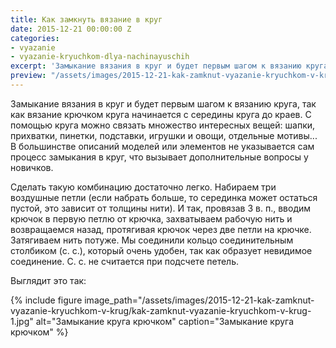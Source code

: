 ```yaml
---
title: Как замкнуть вязание в круг
date: 2015-12-21 00:00:00 Z
categories:
- vyazanie
- vyazanie-kryuchkom-dlya-nachinayuschih
excerpt: 'Замыкание вязания в круг и будет первым шагом к вязанию круга, так как вязание крючком круга начинается с середины круга до краев. С помощью круга можно связать множество интересных вещей: шапки, прихватки, пинетки...'
preview: "/assets/images/2015-12-21-kak-zamknut-vyazanie-kryuchkom-v-krug/kak-zamknut-vyazanie-kryuchkom-v-krug-preview.jpg"
---
```


Замыкание вязания в круг и будет первым шагом к вязанию круга, так как вязание крючком круга начинается с середины круга до краев. С помощью круга можно связать множество интересных вещей: шапки, прихватки, пинетки, подставки, игрушки и овощи, отдельные мотивы... В большинстве описаний моделей или элементов не указывается сам процесс замыкания в круг, что вызывает дополнительные вопросы у новичков.

Сделать такую комбинацию достаточно легко. Набираем три воздушные петли (если набрать больше, то серединка может остаться пустой, это зависит от толщины нити). И так, провязав 3 в. п., вводим крючок в первую петлю от крючка, захватываем рабочую нить и возвращаемся назад, протягивая крючок через две петли на крючке. Затягиваем нить потуже. Мы соединили кольцо соединительным столбиком (с. с.), который очень удобен, так как образует невидимое соединение. С. с. не считается при подсчете петель.

Выглядит это так:

{% include figure image_path="/assets/images/2015-12-21-kak-zamknut-vyazanie-kryuchkom-v-krug/kak-zamknut-vyazanie-kryuchkom-v-krug-1.jpg" alt="Замыкание круга крючком" caption="Замыкание круга крючком" %}
